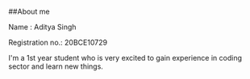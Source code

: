 ##About me

Name : Aditya Singh

Registration no.: 20BCE10729

I'm a 1st year student who is very excited to gain experience in coding sector and learn new things.
